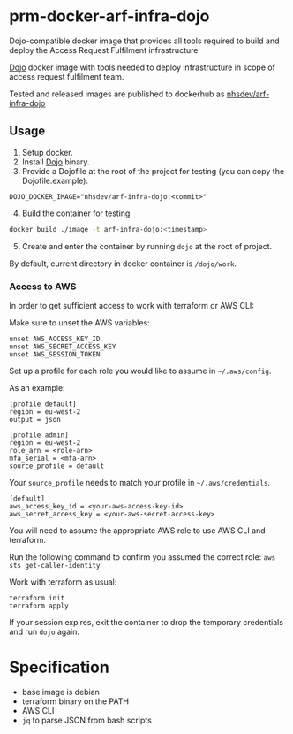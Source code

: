 # prm-docker-arf-infra-dojo

Dojo-compatible docker image that provides all tools required to build and deploy the Access Request Fulfilment infrastructure

[Dojo](https://github.com/kudulab/dojo) docker image with tools needed to deploy infrastructure in scope of access request fulfilment team.

Tested and released images are published to dockerhub as [nhsdev/arf-infra-dojo](https://hub.docker.com/r/nhsdev/arf-infra-dojo)

## Usage
1. Setup docker.
2. Install [Dojo](https://github.com/kudulab/dojo) binary.
3. Provide a Dojofile at the root of the project for testing (you can copy the Dojofile.example):
```
DOJO_DOCKER_IMAGE="nhsdev/arf-infra-dojo:<commit>"
```
4. Build the container for testing

```bash
docker build ./image -t arf-infra-dojo:<timestamp>
```

5. Create and enter the container by running `dojo` at the root of project.

By default, current directory in docker container is `/dojo/work`.

### Access to AWS

In order to get sufficient access to work with terraform or AWS CLI:

Make sure to unset the AWS variables:
```
unset AWS_ACCESS_KEY_ID
unset AWS_SECRET_ACCESS_KEY
unset AWS_SESSION_TOKEN
```

Set up a profile for each role you would like to assume in `~/.aws/config`.

As an example:

```
[profile default]
region = eu-west-2
output = json

[profile admin]
region = eu-west-2
role_arn = <role-arn>
mfa_serial = <mfa-arn>
source_profile = default
```

Your `source_profile` needs to match your profile in `~/.aws/credentials`.
```
[default]
aws_access_key_id = <your-aws-access-key-id>
aws_secret_access_key = <your-aws-secret-access-key>
```

You will need to assume the appropriate AWS role to use AWS CLI and terraform.

Run the following command to confirm you assumed the correct role:
`aws sts get-caller-identity`

Work with terraform as usual:
```
terraform init
terraform apply
```

If your session expires, exit the container to drop the temporary credentials and run `dojo` again.

# Specification

* base image is debian
* terraform binary on the PATH
* AWS CLI
* `jq` to parse JSON from bash scripts

